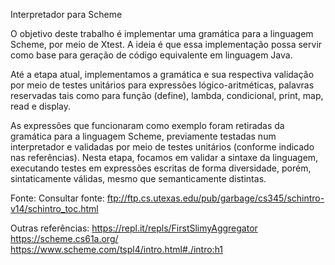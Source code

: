 Interpretador para Scheme

O objetivo deste trabalho é implementar uma gramática para a linguagem Scheme, por meio de Xtest. A ideia é que essa implementação possa servir como base para geração de  código equivalente em linguagem Java.

Até a etapa atual, implementamos a gramática e sua respectiva validação por meio de testes unitários para expressões lógico-aritméticas, palavras reservadas tais como para função (define), lambda, condicional, print, map, read e display.

As expressões que funcionaram como exemplo foram retiradas da gramática para a linguagem Scheme, previamente testadas num interpretador e validadas por meio de testes unitários (conforme indicado nas referências). Nesta etapa, focamos em validar a sintaxe da linguagem, executando testes em expressões escritas de forma diversidade, porém, sintaticamente válidas, mesmo que semanticamente distintas.


Fonte: Consultar fonte: ftp://ftp.cs.utexas.edu/pub/garbage/cs345/schintro-v14/schintro_toc.html

Outras referências:
                      https://repl.it/repls/FirstSlimyAggregator
                      https://scheme.cs61a.org/
                      https://www.scheme.com/tspl4/intro.html#./intro:h1

